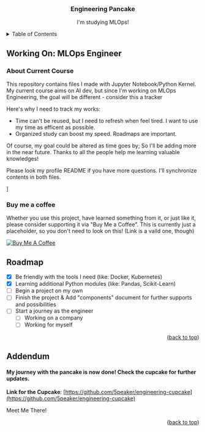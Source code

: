 
<!-- BEGINNING OF THE REPO -->
<br />
<div align="center">
  <h3 align="center">Engineering Pancake</h3>

  <p align="center">
    I'm studying MLOps! 
</div>

<!-- TABLE OF CONTENTS -->
<details>
  <summary>Table of Contents</summary>
  <ol>
    <li>
      <a href="#about-now">About Current Course</a>
    </li>
    <li>
      <a href="#today">Working On</a>
    </li>
    <li><a href="#roadmap">Roadmap</a></li>
    <li><a href="#contact">Contact</a></li>
    <li><a href="#acknowledgments">Acknowledgments</a></li>
  </ol>
</details>

## Working On: MLOps Engineer

<!-- ABOUT THE PROJECT -->
### About Current Course

This repository contains files I made with Jupyter Notebook/Python Kernel. 
My current course aims on AI dev, but since I'm working on MLOps Engineering, the goal will be different - consider this a tracker 

Here's why I need to track my works:
* Time can't be reused, but I need to refresh when feel tired. I want to use my time as efficent as possible.
* Organized study can boost my speed. Roadmaps are important. 

Of course, my goal could be altered as time goes by; So I'll be adding more in the near future.
Thanks to all the people help me learning valuable knowledges!

Please look my profile README if you have more questions. I'll synchronize contents in both files. 

<!-- BUY ME A COFFEE -->]

### Buy me a coffee

Whether you use this project, have learned something from it, or just like it, please consider supporting it via "Buy Me a Coffee".
This is currently just a placeholder, so you don't need to look on this! (Link is a vaild one, though)

<a href="https://www.buymeacoffee.com/madamania" target="_blank"><img src="https://www.buymeacoffee.com/assets/img/custom_images/orange_img.png" alt="Buy Me A Coffee" style="height: auto !important;width: auto !important;" ></a>

## Roadmap

- [x] Be friendly with the tools I need (like: Docker, Kubernetes)
- [x] Learning additional Python modules (like: Pandas, Scikit-Learn)
- [ ] Begin a project on my own 
- [ ] Finish the project & Add "components" document for further supports and possibilities
- [ ] Start a journey as the engineer
    - [ ] Working on a company
    - [ ] Working for myself

<p align="right">(<a href="#readme-top">back to top</a>)</p>

<!-- ADDENDUM -->
## Addendum

#### My journey with the pancake is now done! Check the cupcake for further updates.

<b>Link for the Cupcake</b>: 
[https://github.com/5peaker/engineering-cupcake](https://github.com/5peaker/engineering-cupcake)

Meet Me There! 

<p align="right">(<a href="#readme-top">back to top</a>)</p>

